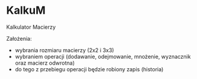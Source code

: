 # KalkuM
Kalkulator Macierzy 

Założenia: 
- wybrania rozmiaru macierzy (2x2 i 3x3)
- wybraniem operacji (dodawanie, odejmowanie, mnożenie, wyznacznik oraz macierz odwrotna) 
- do tego z przebiegu operacji będzie robiony zapis (historia) 
